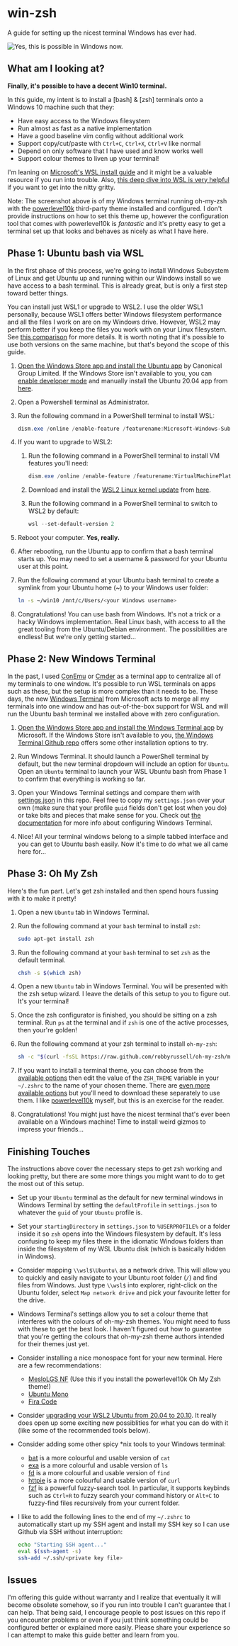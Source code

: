 # win-zsh

A guide for setting up the nicest terminal Windows has ever had.

![Yes, this is possible in Windows now.](https://raw.githubusercontent.com/DigitalMachinist/win-zsh/main/featured.png)

## What am I looking at?

**Finally, it's possible to have a decent Win10 terminal.**

In this guide, my intent is to install a [bash] & [zsh] terminals onto a Windows 10 machine such that they:

- Have easy access to the Windows filesystem
- Run almost as fast as a native implementation
- Have a good baseline vim config without additional work
- Support copy/cut/paste with `Ctrl+C`, `Ctrl+X`, `Ctrl+V` like normal
- Depend on only software that I have used and know works well
- Support colour themes to liven up your terminal!

I'm leaning on [Microsoft's WSL install guide](https://docs.microsoft.com/en-us/windows/wsl/install-win10) and it might be a valuable resource if you run into trouble. Also, [this deep dive into WSL is very helpful](https://adamtheautomator.com/windows-subsystem-for-linux/) if you want to get into the nitty gritty.

Note: The screenshot above is of my Windows terminal running oh-my-zsh with the [powerlevel10k](https://github.com/romkatv/powerlevel10k) third-party theme installed and configured. I don't provide instructions on how to set this theme up, however the configuration tool that comes with powerlevel10k is *fantastic* and it's pretty easy to get a terminal set up that looks and behaves as nicely as what I have here.

## Phase 1: Ubuntu bash via WSL

In the first phase of this process, we're going to install Windows Subsystem of Linux and get Ubuntu up and running within our Windows install so we have access to a bash terminal. This is already great, but is only a first step toward better things.

You can install just WSL1 or upgrade to WSL2. I use the older WSL1 personally, because WSL1 offers better Windows filesystem performance and all the files I work on are on my Windows drive. However, WSL2 may perform better if you keep the files you work with on your Linux filesystem. See [this comparison](https://docs.microsoft.com/en-us/windows/wsl/compare-versions) for more details. It is worth noting that it's possible to use both versions on the same machine, but that's beyond the scope of this guide.

1. [Open the Windows Store app and install the Ubuntu app](https://www.microsoft.com/en-ca/p/ubuntu/9nblggh4msv6?activetab=pivot:overviewtab) by Canonical Group Limited. If the Windows Store isn't available to you, you can [enable developer mode](https://docs.microsoft.com/en-us/windows/apps/get-started/enable-your-device-for-development) and manually install the Ubuntu 20.04 app from [here](https://docs.microsoft.com/en-us/windows/wsl/install-manual). 

2. Open a Powershell terminal as Administrator.

3. Run the following command in a PowerShell terminal to install WSL:

    ```Powershell
    dism.exe /online /enable-feature /featurename:Microsoft-Windows-Subsystem-Linux /all /norestart
    ```

4. If you want to upgrade to WSL2:

    1. Run the following command in a PowerShell terminal to install VM features you'll need:
    
        ```Powershell
        dism.exe /online /enable-feature /featurename:VirtualMachinePlatform /all /norestart
        ```
    
    2. Download and install the [WSL2 Linux kernel update](https://wslstorestorage.blob.core.windows.net/wslblob/wsl_update_x64.msi) from [here](https://docs.microsoft.com/en-us/windows/wsl/install-win10#step-4---download-the-linux-kernel-update-package).
    
    3. Run the following command in a PowerShell terminal to switch to WSL2 by default:
    
        ```Powershell
        wsl --set-default-version 2
        ```

5. Reboot your computer. **Yes, really.**

6. After rebooting, run the Ubuntu app to confirm that a bash terminal starts up. You may need to set a username & password for your Ubuntu user at this point.

7. Run the following command at your Ubuntu bash terminal to create a symlink from your Ubuntu home (~) to your Windows user folder:

    ```bash
    ln -s ~/win10 /mnt/c/Users/<your Windows username>
    ```

8. Congratulations! You can use bash from Windows. It's not a trick or a hacky Windows implementation. Real Linux bash, with access to all the great tooling from the Ubuntu/Debian environment. The possibilities are endless! But we're only getting started...

## Phase 2: New Windows Terminal

In the past, I used [ConEmu](https://conemu.github.io/) or [Cmder](https://cmder.net/) as a terminal app to centralize all of my terminals to one window. It's possible to run WSL terminals on apps such as these, but the setup is more complex than it needs to be. These days, the new [Windows Terminal](https://github.com/microsoft/terminal) from Microsoft acts to merge all my terminals into one window and has out-of-the-box support for WSL and will run the Ubuntu bash terminal we installed above with zero configuration.

1. [Open the Windows Store app and install the Windows Terminal app](https://www.microsoft.com/en-ca/p/windows-terminal/9n0dx20hk701?activetab=pivot:overviewtab) by Microsoft. If the Windows Store isn't available to you, [the Windows Terminal Github repo](https://github.com/microsoft/terminal#installing-and-running-windows-terminal) offers some other installation options to try.

2. Run Windows Terminal. It should launch a PowerShell terminal by default, but the new terminal dropdown will include an option for `Ubuntu`. Open an `Ubuntu` terminal to launch your WSL Ubuntu bash from Phase 1 to confirm that everything is working so far.

3. Open your Windows Terminal settings and compare them with [settings.json](https://github.com/DigitalMachinist/win-zsh/blob/main/settings.json) in this repo. Feel free to copy my `settings.json` over your own (make sure that your profile `guid` fields don't get lost when you do) or take bits and pieces that make sense for you. Check out [the documentation](https://docs.microsoft.com/en-us/windows/terminal/customize-settings/global-settings) for more info about configuring Windows Terminal.

4. Nice! All your terminal windows belong to a simple tabbed interface and you can get to Ubuntu bash easily. Now it's time to do what we all came here for...

## Phase 3: Oh My Zsh

Here's the fun part. Let's get zsh installed and then spend hours fussing with it to make it pretty!

1. Open a new `Ubuntu` tab in Windows Terminal.

2. Run the following command at your `bash` terminal to install `zsh`:

    ```bash
    sudo apt-get install zsh
    ```
    
3. Run the following command at your `bash` terminal to set `zsh` as the default terminal.

    ```bash
    chsh -s $(which zsh)
    ```

4. Open a new `Ubuntu` tab in Windows Terminal. You will be presented with the zsh setup wizard. I leave the details of this setup to you to figure out. It's your terminal!

5. Once the zsh configurator is finished, you should be sitting on a zsh terminal. Run `ps` at the terminal and if `zsh` is one of the active processes, then your're golden! 

6. Run the following command at your zsh terminal to install `oh-my-zsh`:

    ```zsh
    sh -c "$(curl -fsSL https://raw.github.com/robbyrussell/oh-my-zsh/master/tools/install.sh)"
    ```

7. If you want to install a terminal theme, you can choose from the [available options](https://github.com/ohmyzsh/ohmyzsh/wiki/Themes) then edit the value of the `ZSH_THEME` variable in your `~/.zshrc` to the name of your chosen theme. There are [even more available options](https://github.com/ohmyzsh/ohmyzsh/wiki/External-themes) but you'll need to download these separately to use them. I like [powerlevel10k](https://github.com/romkatv/powerlevel10k) myself, but this is an exercise for the reader.

8. Congratulations! You might just have the nicest terminal that's ever been available on a Windows machine! Time to install weird gizmos to impress your friends...

## Finishing Touches

The instructions above cover the necessary steps to get zsh working and looking pretty, but there are some more things you might want to do to get the most out of this setup.

- Set up your `Ubuntu` terminal as the default for new terminal windows in Windows Terminal by setting the `defaultProfile` in `settings.json` to whatever the `guid` of your `Ubuntu` profile is.

- Set your `startingDirectory` in `settings.json` to `%USERPROFILE%` or a folder inside it so `zsh` opens into the Windows filesystem by default. It's less confusing to keep my files there in the idiomatic Windows folders than inside the filesystem of my WSL Ubuntu disk (which is basically hidden in Windows).

- Consider mapping `\\wsl$\Ubuntu\` as a network drive. This will allow you to quickly and easily navigate to your Ubuntu root folder (`/`) and find files from Windows. Just type `\\wsl$` into explorer, right-click on the Ubuntu folder, select `Map network drive` and pick your favourite letter for the drive.

- Windows Terminal's settings allow you to set a colour theme that interferes with the colours of oh-my-zsh themes. You might need to fuss with these to get the best look. I haven't figured out how to guarantee that you're getting the colours that oh-my-zsh theme authors intended for their themes just yet.

- Consider installing a nice monospace font for your new terminal. Here are a few recommendations:
  - [MesloLGS NF](https://github.com/romkatv/powerlevel10k/blob/master/font.md) (Use this if you install the powerlevel10k Oh My Zsh theme!)
  - [Ubuntu Mono](https://fonts.google.com/specimen/Ubuntu+Mono)
  - [Fira Code](https://github.com/tonsky/FiraCode)

- Consider [upgrading your WSL2 Ubuntu from 20.04 to 20.10](https://discourse.ubuntu.com/t/installing-ubuntu-20-10-on-wsl/18941). It really does open up some exciting new possiblities for what you can do with it (like some of the recommended tools below).

- Consider adding some other spicy *nix tools to your Windows terminal:
  - [bat](https://ostechnix.com/bat-a-cat-clone-with-syntax-highlighting-and-git-integration/) is a more colourful and usable version of `cat`
  - [exa](https://github.com/ogham/exa) is a more colourful and usable version of `ls`
  - [fd](https://github.com/sharkdp/fd) is a more colourful and usable version of `find`
  - [httpie](https://github.com/httpie/httpie) is a more colourful and usable version of `curl`
  - [fzf](https://github.com/junegunn/fzf) is a powerful fuzzy-search tool. In particular, it supports keybinds such as `Ctrl+R` to fuzzy search your command history or `Alt+C` to fuzzy-find files recursively from your current folder.

- I like to add the following lines to the end of my `~/.zshrc` to automatically start up my SSH agent and install my SSH key so I can use Github via SSH without interruption:

    ```zsh
    echo "Starting SSH agent..."
    eval $(ssh-agent -s)
    ssh-add ~/.ssh/<private key file>
    ```

## Issues

I'm offering this guide without warranty and I realize that eventually it will become obsolete somehow, so if you run into trouble I can't guarantee that I can help. That being said, I encourage people to post issues on this repo if you encounter problems or even if you just think something could be configured better or explained more easily. Please share your experience so I can attempt to make this guide better and learn from you.
